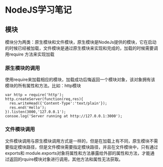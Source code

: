 # NodeJS学习笔记
## 模块
模块分为两类：原生模块和文件模块，原生模块是NodeJs提供的模块，它在启动的时候已经被加载，文件模块是通过原生模块来实现和完成的，加载的时候需要调用require
方法来实现加载
### 原生模块的调用
使用require来加载相应的模块，加载成功后悔返回一个模块对象，该对象拥有该模块的所有属性和方法。比如：http模块
```
var http = require('http');
http.createServer(function(req,res){
  res.writeHead({'Content-Type':'text/plain'});
  res.end('Hello');
}).listen(3000,'127.0.0.1');
consoe.log('Server running at http://127.0.0.1:3000');
```
### 文件模块调用
文件模块调用与原生模块调用方式是一样的，但是在加载上有不同，原生模块不需要指定模块路径，但是文件模块需要指定模块路径，并且在文件模块中，只有通过exports和
module.exports对象将属性和方法暴露给外部的属性和方法，才能通过返回的rquire模块对象进行调用，其他方法和属性无法获取。 
